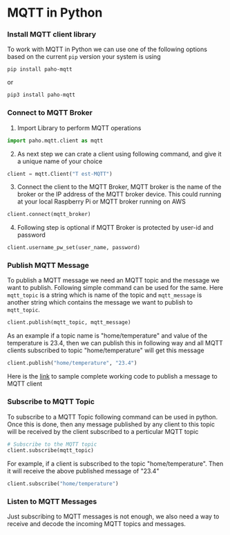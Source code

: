 # MQTT in Python

### Install MQTT client library

To work with MQTT in Python we can use one of the following options based on the current `pip` version your system is using

```shell
pip install paho-mqtt
```

or

```bash
pip3 install paho-mqtt
```

### Connect to MQTT Broker

1. Import Library to perform MQTT operations

```python
import paho.mqtt.client as mqtt
```

2. As next step we can crate a client using following command, and give it a unique name of your choice

```python
client = mqtt.Client("T	est-MQTT") 
```

3. Connect the client to the MQTT Broker, MQTT broker is the name of the broker or the IP address of the MQTT broker device. This could running at your local Raspberry Pi or MQTT broker running on AWS

```python
client.connect(mqtt_broker)
```

4. Following step is optional if MQTT Broker is protected by user-id and password

```python
client.username_pw_set(user_name, password)
```

### Publish MQTT Message

To publish a MQTT message we need an MQTT topic and the message we want to publish. Following simple command can be used for the same. Here `mqtt_topic` is a string which is name of the topic and `mqtt_message` is another string which contains the message we want to publish to `mqtt_topic`.

```python
client.publish(mqtt_topic, mqtt_message)
```

As an example if a topic name is "home/temperature" and value of the temperature is 23.4, then we can publish this in following way and all MQTT clients subscribed to topic "home/temperature" will get this message

```python
client.publish("home/temperature", "23.4")
```

Here is the [link](https://github.com/LetsStartLooping/MQTT/blob/5d0260a2e90e2cf4d1214ee04fb3810cc225a430/mqtt-publish.py) to sample complete working code to publish a message to MQTT client

### Subscribe to MQTT Topic

To subscribe to a MQTT Topic following command can be used in python. Once this is done, then any message published by any client to this topic will be received by the client subscribed to a perticular MQTT topic

```python
# Subscribe to the MQTT topic
client.subscribe(mqtt_topic)
```

For example, if a client is subscribed to the topic "home/temperature". Then it will receive the above published message of "23.4"

```python
client.subscribe("home/temperature")
```

### Listen to MQTT Messages

Just subscribing to MQTT messages is not enough, we also need a way to receive and decode the incoming MQTT topics and messages.
